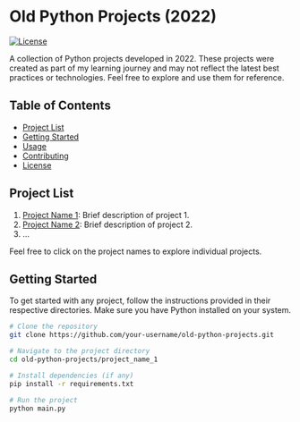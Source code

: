 # Old Python Projects (2022)

[![License](https://img.shields.io/badge/License-MIT-blue.svg)](https://opensource.org/licenses/MIT)

A collection of Python projects developed in 2022. These projects were created as part of my learning journey and may not reflect the latest best practices or technologies. Feel free to explore and use them for reference.

## Table of Contents

- [Project List](#project-list)
- [Getting Started](#getting-started)
- [Usage](#usage)
- [Contributing](#contributing)
- [License](#license)

## Project List

1. [Project Name 1](/projects/project_name_1): Brief description of project 1.
2. [Project Name 2](/projects/project_name_2): Brief description of project 2.
3. ...

Feel free to click on the project names to explore individual projects.

## Getting Started

To get started with any project, follow the instructions provided in their respective directories. Make sure you have Python installed on your system.

```bash
# Clone the repository
git clone https://github.com/your-username/old-python-projects.git

# Navigate to the project directory
cd old-python-projects/project_name_1

# Install dependencies (if any)
pip install -r requirements.txt

# Run the project
python main.py
